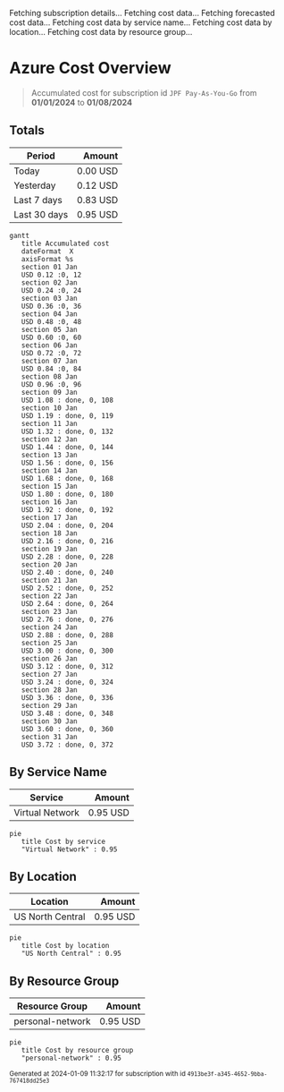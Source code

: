 Fetching subscription details...
Fetching cost data...
Fetching forecasted cost data...
Fetching cost data by service name...
Fetching cost data by location...
Fetching cost data by resource group...
# Azure Cost Overview

> Accumulated cost for subscription id `JPF Pay-As-You-Go` from **01/01/2024** to **01/08/2024**

## Totals

|Period|Amount|
|---|---:|
|Today|0.00 USD|
|Yesterday|0.12 USD|
|Last 7 days|0.83 USD|
|Last 30 days|0.95 USD|

```mermaid
gantt
   title Accumulated cost
   dateFormat  X
   axisFormat %s
   section 01 Jan
   USD 0.12 :0, 12
   section 02 Jan
   USD 0.24 :0, 24
   section 03 Jan
   USD 0.36 :0, 36
   section 04 Jan
   USD 0.48 :0, 48
   section 05 Jan
   USD 0.60 :0, 60
   section 06 Jan
   USD 0.72 :0, 72
   section 07 Jan
   USD 0.84 :0, 84
   section 08 Jan
   USD 0.96 :0, 96
   section 09 Jan
   USD 1.08 : done, 0, 108
   section 10 Jan
   USD 1.19 : done, 0, 119
   section 11 Jan
   USD 1.32 : done, 0, 132
   section 12 Jan
   USD 1.44 : done, 0, 144
   section 13 Jan
   USD 1.56 : done, 0, 156
   section 14 Jan
   USD 1.68 : done, 0, 168
   section 15 Jan
   USD 1.80 : done, 0, 180
   section 16 Jan
   USD 1.92 : done, 0, 192
   section 17 Jan
   USD 2.04 : done, 0, 204
   section 18 Jan
   USD 2.16 : done, 0, 216
   section 19 Jan
   USD 2.28 : done, 0, 228
   section 20 Jan
   USD 2.40 : done, 0, 240
   section 21 Jan
   USD 2.52 : done, 0, 252
   section 22 Jan
   USD 2.64 : done, 0, 264
   section 23 Jan
   USD 2.76 : done, 0, 276
   section 24 Jan
   USD 2.88 : done, 0, 288
   section 25 Jan
   USD 3.00 : done, 0, 300
   section 26 Jan
   USD 3.12 : done, 0, 312
   section 27 Jan
   USD 3.24 : done, 0, 324
   section 28 Jan
   USD 3.36 : done, 0, 336
   section 29 Jan
   USD 3.48 : done, 0, 348
   section 30 Jan
   USD 3.60 : done, 0, 360
   section 31 Jan
   USD 3.72 : done, 0, 372
```

## By Service Name

|Service|Amount|
|---|---:|
|Virtual Network|0.95 USD|

```mermaid
pie
   title Cost by service
   "Virtual Network" : 0.95
```

## By Location

|Location|Amount|
|---|---:|
|US North Central|0.95 USD|

```mermaid
pie
   title Cost by location
   "US North Central" : 0.95
```

## By Resource Group

|Resource Group|Amount|
|---|---:|
|personal-network|0.95 USD|

```mermaid
pie
   title Cost by resource group
   "personal-network" : 0.95
```

<sup>Generated at 2024-01-09 11:32:17 for subscription with id `4913be3f-a345-4652-9bba-767418dd25e3`</sup>
